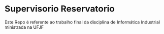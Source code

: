 # Supervisorio Reservatorio
Este Repo é referente ao trabalho final da disciplina de Informática Industrial ministrada na UFJF
